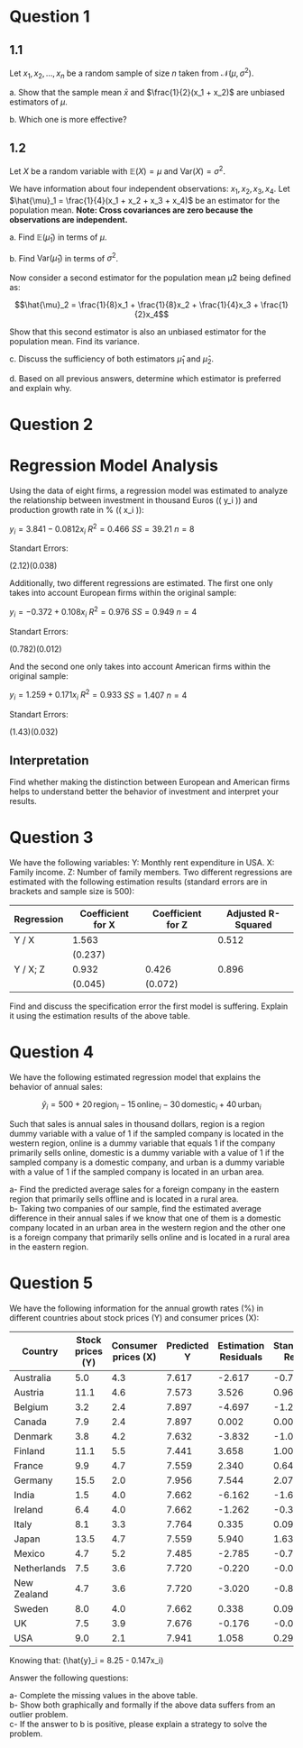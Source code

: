 # Question 1
## 1.1
Let $x_1, x_2, \ldots, x_n$ be a random sample of size $n$ taken from $\mathcal{N}(\mu, \sigma^2)$.

a. Show that the sample mean $\bar{x}$ and $\frac{1}{2}(x_1 + x_2)$ are unbiased estimators of $\mu$.

b. Which one is more effective?


## 1.2

Let $X$ be a random variable with $\mathbb{E}(X) = \mu$ and $\text{Var}(X) = \sigma^2$.

We have information about four independent observations: $x_1, x_2, x_3, x_4$.
Let $\hat{\mu}_1 = \frac{1}{4}(x_1 + x_2 + x_3 + x_4)$ be an estimator for the population mean.
**Note: Cross covariances are zero because the observations are independent.**

a. Find $\mathbb{E}(\hat{\mu}_1)$ in terms of $\mu$.

b. Find $\text{Var}(\hat{\mu}_1)$ in terms of $\sigma^2$.

Now consider a second estimator for the population mean μ̂2 being defined as:

 $$\hat{\mu}_2 = \frac{1}{8}x_1 +  \frac{1}{8}x_2 +  \frac{1}{4}x_3 +  \frac{1}{2}x_4$$

Show that this second estimator is also an unbiased estimator for the population
mean. Find its variance.

c. Discuss the sufficiency of both estimators $\hat{\mu}_1$ and $\hat{\mu}_2$.

d. Based on all previous answers, determine which estimator is preferred and explain why.


# Question 2

# Regression Model Analysis

Using the data of eight firms, a regression model was estimated to analyze the relationship between investment in thousand Euros (\( y_i \)) and production growth rate in % (\( x_i \)):

$y_i = 3.841 - 0.0812x_i$
$R^2 = 0.466$
$SS = 39.21$
$n = 8$

Standart Errors:

$(2.12) (0.038)$

Additionally, two different regressions are estimated. The first one only takes into account European firms within the original sample:

$y_i = -0.372 + 0.108x_i$
$R^2 = 0.976$
$SS = 0.949$
$n = 4$

Standart Errors:

$(0.782) (0.012)$

And the second one only takes into account American firms within the original sample:

$y_i = 1.259 + 0.171x_i$
$R^2 = 0.933$
$SS = 1.407$
$n = 4$

Standart Errors:

$(1.43) (0.032)$

## Interpretation

Find whether making the distinction between European and American firms helps to understand better the behavior of investment and interpret your results.


# Question 3

We have the following variables:
Y: Monthly rent expenditure in USA.
X: Family income.
Z: Number of family members.
Two different regressions are estimated with the following estimation results (standard errors are in brackets and sample size is 500):

| Regression | Coefficient for X | Coefficient for Z | Adjusted R-Squared |
|------------|--------------------|-------------------|--------------------|
| Y / X      | 1.563              |                   | 0.512              |
|            | (0.237)            |                   |                    |
| Y / X; Z   | 0.932              | 0.426             | 0.896              |
|            | (0.045)            | (0.072)           |                    |

Find and discuss the specification error the first model is suffering. Explain it using the estimation results of the above table.


# Question 4

We have the following estimated regression model that explains the behavior of annual sales:

$$\hat{y}_i = 500 + 20 \, \text{region}_i - 15 \, \text{online}_i - 30 \, \text{domestic}_i + 40 \, \text{urban}_i$$

Such that sales is annual sales in thousand dollars, region is a region dummy variable with a value of 1 if the sampled company is located in the western region, online is a dummy variable that equals 1 if the company primarily sells online, domestic is a dummy variable with a value of 1 if the sampled company is a domestic company, and urban is a dummy variable with a value of 1 if the sampled company is located in an urban area.

a- Find the predicted average sales for a foreign company in the eastern region that primarily sells offline and is located in a rural area.  
b- Taking two companies of our sample, find the estimated average difference in their annual sales if we know that one of them is a domestic company located in an urban area in the western region and the other one is a foreign company that primarily sells online and is located in a rural area in the eastern region.

# Question 5

We have the following information for the annual growth rates (%) in different countries about stock prices (Y) and consumer prices (X):

| Country     | Stock prices (Y) | Consumer prices (X) | Predicted Y | Estimation Residuals | Standardized Residual |
|-------------|------------------|---------------------|-------------|----------------------|-----------------------|
| Australia   | 5.0              | 4.3                 | 7.617       | -2.617               | -0.719                |
| Austria     | 11.1             | 4.6                 | 7.573       | 3.526                | 0.969                 |
| Belgium     | 3.2              | 2.4                 | 7.897       | -4.697               | -1.291                |
| Canada      | 7.9              | 2.4                 | 7.897       | 0.002                | 0.0007                |
| Denmark     | 3.8              | 4.2                 | 7.632       | -3.832               | -1.053                |
| Finland     | 11.1             | 5.5                 | 7.441       | 3.658                | 1.005                 |
| France      | 9.9              | 4.7                 | 7.559       | 2.340                | 0.643                 |
| Germany     | 15.5             | 2.0                 | 7.956       | 7.544                | 2.073                 |
| India       | 1.5              | 4.0                 | 7.662       | -6.162               | -1.693                |
| Ireland     | 6.4              | 4.0                 | 7.662       | -1.262               | -0.346                |
| Italy       | 8.1              | 3.3                 | 7.764       | 0.335                | 0.092                 |
| Japan       | 13.5             | 4.7                 | 7.559       | 5.940                | 1.633                 |
| Mexico      | 4.7              | 5.2                 | 7.485       | -2.785               | -0.765                |
| Netherlands | 7.5              | 3.6                 | 7.720       | -0.220               | -0.060                |
| New Zealand | 4.7              | 3.6                 | 7.720       | -3.020               | -0.830                |
| Sweden      | 8.0              | 4.0                 | 7.662       | 0.338                | 0.092                 |
| UK          | 7.5              | 3.9                 | 7.676       | -0.176               | -0.048                |
| USA         | 9.0              | 2.1                 | 7.941       | 1.058                | 0.291                 |

Knowing that: \(\hat{y}_i = 8.25 - 0.147x_i\)

Answer the following questions:

a- Complete the missing values in the above table.  
b- Show both graphically and formally if the above data suffers from an outlier problem.  
c- If the answer to b is positive, please explain a strategy to solve the problem.






   

